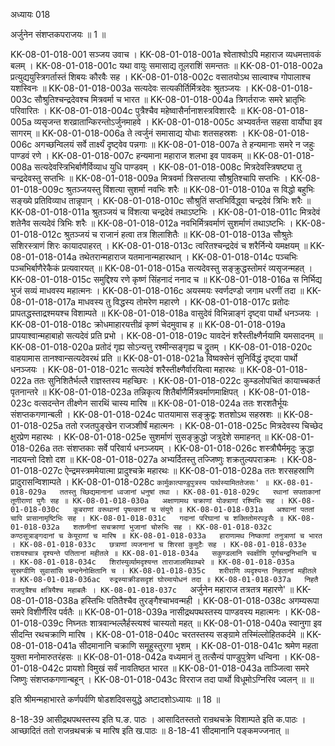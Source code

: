 अध्यायः 018

अर्जुनेन संशप्तकपराजयः ॥ 1 ॥

KK-08-01-018-001	सञ्जय उवाच ।
KK-08-01-018-001a	श्वेताश्वोऽपि महाराज व्यधमत्तावकं बलम् ।
KK-08-01-018-001c	यथा वायुः समासाद्य तूलराशिं समन्ततः ॥
KK-08-01-018-002a	प्रत्युद्ययुस्त्रिगर्तास्तं शिबयः कौरवैः सह ।
KK-08-01-018-002c	वसातयोऽथ साल्वाश्च गोपालाश्च यशस्विनः ॥
KK-08-01-018-003a	सत्यदेवः सत्यकीर्तिर्मित्रदेवः श्रुतञ्जयः ।
KK-08-01-018-003c	सौश्रुतिश्चन्द्रदेवश्च मित्रवर्मा च भारत ॥
KK-08-01-018-004a	त्रिगर्तराजः समरे भ्रातृभिः परिवारितः ।
KK-08-01-018-004c	पुत्रैश्चैव महेष्वासैर्नानाशस्त्रविशारदैः ॥
KK-08-01-018-005a	व्यसृजन्त शरव्रातान्किरन्तोऽर्जुनमाहवे ।
KK-08-01-018-005c	अभ्यवर्तन्त सहसा वार्योघा इव सागरम् ॥
KK-08-01-018-006a	ते त्वर्जुनं समासाद्य योधाः शतसहस्रशः ।
KK-08-01-018-006c	अगच्छन्विलयं सर्वे तार्क्ष्यं दृष्ट्वेव पन्नगाः ॥
KK-08-01-018-007a	ते हन्यमानाः समरे न जहुः पाण्डवं रणे ।
KK-08-01-018-007c	हन्यमाना महाराज शलभा इव पावकम् ॥
KK-08-01-018-008a	सत्यदेवस्त्रिभिर्बाणैर्विव्याध युधि पाण्डवम् ।
KK-08-01-018-008c	मित्रदेवस्त्रिषष्ट्या तु चन्द्रदेवस्तु सप्तभिः ॥
KK-08-01-018-009a	मित्रवर्मा त्रिसप्तत्या सौश्रुतिश्चापि सप्तभिः ।
KK-08-01-018-009c	श्रुतञ्जयस्तु विंशत्या सुशर्मा नवभिः शरैः ॥
KK-08-01-018-010a	स विद्धो बहुभिः सङ्ख्ये प्रतिविव्याध तान्नृपान् ।
KK-08-01-018-010c	सौश्रुतिं सप्तभिर्विद्ध्वा चन्द्रदेवं त्रिभिः शरैः ॥
KK-08-01-018-011a	श्रुतञ्जयं च विंशत्या चन्द्रदेवं तथाऽष्टभिः ।
KK-08-01-018-011c	मित्रदेवं शतेनैव सत्यदेवं त्रिभिः शरैः ॥
KK-08-01-018-012a	नवभिर्मित्रवर्माणं सुशर्माणं तथाऽष्टभिः ।
KK-08-01-018-012c	श्रुतञ्जयं च राजानं हत्वा तत्र शिलाशितैः ॥
KK-08-01-018-013a	सौश्रुतेः सशिरस्त्राणं शिरः कायादपाहरत् ।
KK-08-01-018-013c	त्वरितश्चन्द्रदेवं च शरैर्निन्ये यमक्षयम् ॥
KK-08-01-018-014a	तथेतरान्महाराज यतमानान्महारथान् ।
KK-08-01-018-014c	पञ्चभिः पञ्चभिर्बाणैरेकैकं प्रत्यवारयत् ॥
KK-08-01-018-015a	सत्यदेवस्तु सङ्क्रुद्धस्तोमरं व्यसृजन्महत् ।
KK-08-01-018-015c	समुद्दिश्य रणे कृष्णं सिंहनादं ननाद च ॥
KK-08-01-018-016a	स निर्भिद्य भुजं सव्यं माधवस्य महात्मनः ।
KK-08-01-018-016c	अयस्मयः स्वर्णदण्डो जगाम धरणीं तदा ॥
KK-08-01-018-017a	माधवस्य तु विद्धस्य तोमरेण महारणे ।
KK-08-01-018-017c	प्रतोदः प्रापतद्धस्ताद्रश्मयश्च विशाम्पते ॥
KK-08-01-018-018a	वासुदेवं विभिन्नाङ्गं दृष्ट्वा पार्थो धनञ्जयः ।
KK-08-01-018-018c	क्रोधमाहारयत्तीव्रं कृष्णं चेदमुवाच ह ॥
KK-08-01-018-019a	प्रापयाश्वान्महाबाहो सत्यदेवं प्रति प्रभो ।
KK-08-01-018-019c	यावदेनं शरैस्तीक्ष्णैर्नयामि यमसादनम् ॥
KK-08-01-018-020a	प्रतोदं गृह्य सोऽन्यत्तु रश्मीन्सङ्गृह्य च द्रुतम् ।
KK-08-01-018-020c	वाहयामास तानश्वान्सत्यदेवरथं प्रति ॥
KK-08-01-018-021a	विष्वक्सेनं सुनिर्विद्धं दृष्ट्वा पार्थो धनञ्जयः ।
KK-08-01-018-021c	सत्यदेवं शरैस्तीक्ष्णैर्वारयित्वा महारथः ॥
KK-08-01-018-022a	ततः सुनिशितैर्भल्लै राज्ञस्तस्य महच्छिरः ।
KK-08-01-018-022c	कुम्डलोपचितं कायाच्चकर्त पृतनान्तरे ॥
KK-08-01-018-023a	तन्निकृत्य शितैर्बाणैर्मित्रवर्माणमाक्षिपत् ।
KK-08-01-018-023c	वत्सदन्तेन तीक्ष्णेन सारथिं चास्य मारिष ॥
KK-08-01-018-024a	ततः शरशतैर्भूयः संशप्तकगणान्बली ।
KK-08-01-018-024c	पातयामास सङ्क्रुद्वः शतशोऽथ सहस्रशः ॥
KK-08-01-018-025a	ततो रजतपुङ्खेन राजञ्शीर्षं महात्मनः ।
KK-08-01-018-025c	मित्रदेवस्य चिच्छेद क्षुरप्रेण महारथः ।
KK-08-01-018-025e	सुशर्माणं सुसङ्क्रुद्धो जत्रुदेशे समाहनत् ॥
KK-08-01-018-026a	ततः संशप्तकाः सर्वे परिवार्य धनञ्जयम् ।
KK-08-01-018-026c	शस्त्रौघैर्ममृदुः क्रुद्धा नादयन्तो दिशो दश ॥
KK-08-01-018-027a	अभ्यर्दितस्तु तज्जिष्णुः शक्रतुल्यपराक्रमः ।
KK-08-01-018-027c	ऐन्द्रमस्त्रममेयात्मा प्रादुश्चक्रे महारथः ॥
KK-08-01-018-028a	ततः शरसहस्राणि प्रादुरासन्विशाम्पते ।
KK-08-01-018-028c	`कार्मुकात्पाण्डुपुत्रस्य पार्थस्यामिततेजसः' ॥
KK-08-01-018-029a	ततस्तु च्छिद्यमानानां ध्वजानां धनुषां तथा ।
KK-08-01-018-029c	रथानां सपताकानां तूणीराणां युगैः सह ॥
KK-08-01-018-030a	अक्षाणामथ चक्राणां योक्त्राणां रश्मिभिः सह ।
KK-08-01-018-030c	कूबराणां वरूथानां पृषत्कानां च संयुगे ॥
KK-08-01-018-031a	अश्वानां पततां चापि प्रासानामृष्टिभिः सह ।
KK-08-01-018-031c	गदानां परिघानां च शक्तितोमरपट्टसैः ॥
KK-08-01-018-032a	शतघ्नीनां सचक्राणां भुजानां चोरुभिः सह ।
KK-08-01-018-032c	कण्ठसूत्राङ्गदानां च केयूराणां च मारिष ॥
KK-08-01-018-033a	हाराणामथ निष्काणां तनुत्राणां च भारत ।
KK-08-01-018-033c	छत्राणां व्यजनानां च शिरसां कुमुटैः सह ।
KK-08-01-018-033e	राशयश्चात्र दृश्यन्ते पतितानां महीतले ॥
KK-08-01-018-034a	सकुण्डलानि स्वक्षीणि पूर्णचन्द्रनिभानि च ।
KK-08-01-018-034c	शिरांस्युर्व्यामदृश्यन्त ताराजालमिवाम्बरे ॥
KK-08-01-018-035a	सुस्रग्वीणि सुवासांसि चन्दनेनोक्षितानि च ।
KK-08-01-018-035c	शरीराणि व्यदृश्यन्त निहतानां महीतले ॥
KK-08-01-018-036ac	रुद्रस्याक्रीडसदृशं घोरमायोधनं तदा ॥
KK-08-01-018-037a	निहतै राजपुत्रैश्च क्षत्रियैश्च महाबलैः ।
KK-08-01-018-037c	`अर्जुनेन महाराज तत्रतत्र महारणे' ॥
KK-08-01-018-038a	हस्तिभिः पतितैश्चैव तुरङ्गैश्चाभवन्मही ।
KK-08-01-018-038c	अगम्यरूपा समरे विशीर्णैरिव पर्वतैः ॥
KK-08-01-018-039a	नासीद्रथपथस्तस्य पाण्डवस्य महात्मनः ।
KK-08-01-018-039c	निघ्नतः शात्रवान्भल्लैर्हस्त्यश्वं चास्यतो महत् ॥
KK-08-01-018-040a	स्वानुगा इव सीदन्ति रथचक्राणि मारिष ।
KK-08-01-018-040c	चरतस्तस्य सङ्ग्रामे तस्मिंल्लोहितकर्दमे ॥
KK-08-01-018-041a	सीदमानानि चक्राणि समूहुस्तुरगा भृशम् ।
KK-08-01-018-041c	श्रमेण महता युक्ता मनोमारुतरंहसः ॥
KK-08-01-018-042a	वध्यमानं तु तत्सैन्यं पाण्डुपुत्रेण धन्विना ।
KK-08-01-018-042c	प्रायशो विमुखं सर्वं नावतिष्ठत भारत ॥
KK-08-01-018-043a	ताञ्जित्वा समरे जिष्णुः संशप्तकगणान्बहून् ।
KK-08-01-018-043c	विरराज तदा पार्थो विधूमोऽग्निरिव ज्वलन् ॥ ॥

इति श्रीमन्महाभारते कर्णपर्वणि षोडशदिवसयुद्धे अष्टादशोऽध्यायः ॥ 18 ॥

8-18-39 आसीद्रथपथस्तस्य इति घ.ङ. पाठः । आसादितस्ततो रान्रथचक्रे विशाम्पते इति क.पाठः । आच्छादितं ततो राजन्रथचक्रं च मारिष इति ख.पाठः ॥ 8-18-41 सीदमानानि पङ्कमज्जनात् ॥
